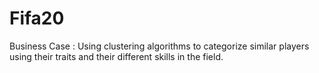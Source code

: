 # Fifa20
Business Case : Using clustering algorithms to categorize similar players using their traits and their different skills in the field.
